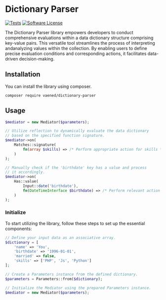 # Dictionary Parser

[![Tests](https://github.com/vaened/dictionary-parser/actions/workflows/tests.yml/badge.svg)](https://github.com/vaened/dictionary-parser/actions/workflows/tests.yml) [![Software License](https://img.shields.io/badge/license-MIT-brightgreen.svg?style=flat-square)](license)

The Dictionary Parser library empowers developers to conduct comprehensive evaluations within a data dictionary structure comprising
key-value pairs. This versatile tool streamlines the process of interpreting andanalyzing values within the collection. By enabling users
to define precise evaluation conditions and corresponding actions, it facilitates data-driven decision-making.

## Installation

You can install the library using composer.

```shell
composer require vaened/dictionary-parser
```

## Usage

```php
$mediator = new Mediator($parameters);

// Utilize reflection to dynamically evaluate the data dictionary
// based on the specified function signature.
$mediator->on(
    Matches::signature(
        fn(array $skills) => /* Perform appropriate action for skills */
    )
);

// Manually check if the 'birthdate' key has a value and process
// it accordingly.
$mediator->on(
    Has::value(
        Input::date('birthdate'),
        fn(DateTimeInterface $birthdate) => /* Perform relevant action based on birthdate */
    )
);
```

### Initialize

To start utilizing the library, follow these steps to set up the essential components:

```php
// Define your input data as an associative array.
$dictionary = [
    'name' => 'You',
    'birthdate' => '1996-01-01',
    'married' => false,
    'skills' => ['PHP', 'Js', 'Python']
];

// Create a Parameters instance from the defined dictionary.
$parameters = Parameters::from($dictionary);

// Initialize the Mediator using the prepared Parameters instance.
$mediator = new Mediator($parameters);
```
